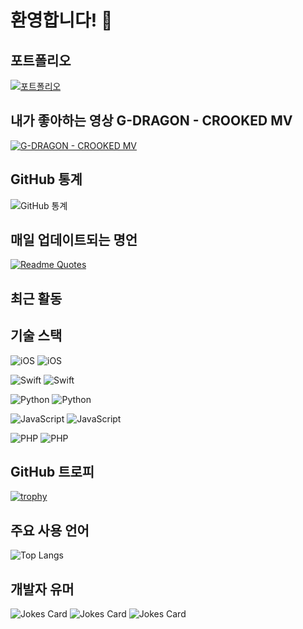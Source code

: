 # 환영합니다! 👋

## 포트폴리오 
[![포트폴리오](https://img.shields.io/badge/포트폴리오-FF4088?style=for-the-badge&logo=GitHub&logoColor=white)](https://zlem8952.github.io/remind.github.io/)

## 내가 좋아하는 영상 G-DRAGON - CROOKED MV

[![G-DRAGON - CROOKED MV](https://img.youtube.com/vi/RKhsHGfrFmY/0.jpg)](https://www.youtube.com/watch?v=RKhsHGfrFmY "G-DRAGON - CROOKED MV")

## GitHub 통계
![GitHub 통계](https://github-readme-stats.vercel.app/api?username=zlem8952&show_icons=true&theme=radical)

## 매일 업데이트되는 명언
[![Readme Quotes](https://quotes-github-readme.vercel.app/api?type=horizontal&theme=dark)](https://github.com/piyushsuthar/github-readme-quotes)

## 최근 활동
<!--START_SECTION:activity-->
<!--END_SECTION:activity-->

## 기술 스택
![iOS](https://img.shields.io/badge/iOS-000000?style=for-the-badge&logo=ios&logoColor=white)
![iOS](https://img.shields.io/badge/Skill-70%25-brightgreen?style=for-the-badge&labelColor=000000)

![Swift](https://img.shields.io/badge/Swift-FA7343?style=for-the-badge&logo=swift&logoColor=white)
![Swift](https://img.shields.io/badge/Skill-75%25-brightgreen?style=for-the-badge&labelColor=FA7343)

![Python](https://img.shields.io/badge/Python-3776AB?style=for-the-badge&logo=Python&logoColor=white)
![Python](https://img.shields.io/badge/Skill-85%25-brightgreen?style=for-the-badge&labelColor=3776AB)

![JavaScript](https://img.shields.io/badge/JavaScript-F7DF1E?style=for-the-badge&logo=javascript&logoColor=black)
![JavaScript](https://img.shields.io/badge/Skill-80%25-brightgreen?style=for-the-badge&labelColor=F7DF1E)

![PHP](https://img.shields.io/badge/PHP-777BB4?style=for-the-badge&logo=php&logoColor=white)
![PHP](https://img.shields.io/badge/Skill-60%25-brightgreen?style=for-the-badge&labelColor=777BB4)


## GitHub 트로피
[![trophy](https://github-profile-trophy.vercel.app/?username=zlem8952)](https://github.com/ryo-ma/github-profile-trophy)

## 주요 사용 언어
![Top Langs](https://github-readme-stats.vercel.app/api/top-langs/?username=zlem8952&layout=compact)


## 개발자 유머
![Jokes Card](https://readme-jokes.vercel.app/api)
![Jokes Card](https://readme-jokes.vercel.app/api)
![Jokes Card](https://readme-jokes.vercel.app/api)

